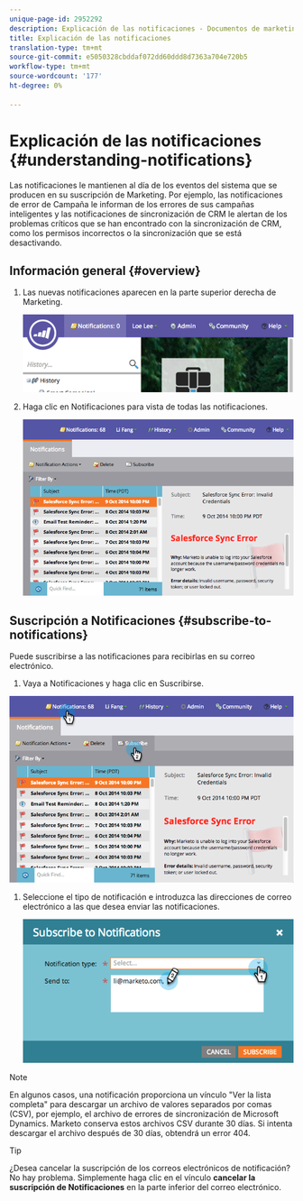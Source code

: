 ```yaml
---
unique-page-id: 2952292
description: Explicación de las notificaciones - Documentos de marketing - Documentación del producto
title: Explicación de las notificaciones
translation-type: tm+mt
source-git-commit: e5050328cbddaf072dd60ddd8d7363a704e720b5
workflow-type: tm+mt
source-wordcount: '177'
ht-degree: 0%

---
```



# Explicación de las notificaciones {#understanding-notifications}

Las notificaciones le mantienen al día de los eventos del sistema que se producen en su suscripción de Marketing. Por ejemplo, las notificaciones de error de Campaña le informan de los errores de sus campañas inteligentes y las notificaciones de sincronización de CRM le alertan de los problemas críticos que se han encontrado con la sincronización de CRM, como los permisos incorrectos o la sincronización que se está desactivando.

## Información general {#overview}

1. Las nuevas notificaciones aparecen en la parte superior derecha de Marketing.

   ![](assets/image2014-10-10-11-3a32-3a48.png)

1. Haga clic en Notificaciones para vista de todas las notificaciones.

   ![](assets/image2014-10-10-11-3a55-3a44.png)

## Suscripción a Notificaciones {#subscribe-to-notifications}

Puede suscribirse a las notificaciones para recibirlas en su correo electrónico.

1. Vaya a Notificaciones y haga clic en Suscribirse.

![](assets/image2014-10-10-12-3a3-3a29.png)

1. Seleccione el tipo de notificación e introduzca las direcciones de correo electrónico a las que desea enviar las notificaciones.

   ![](assets/image2014-10-10-13-3a0-3a37.png)

>[!NOTE]
>
>En algunos casos, una notificación proporciona un vínculo &quot;Ver la lista completa&quot; para descargar un archivo de valores separados por comas (CSV), por ejemplo, el archivo de errores de sincronización de Microsoft Dynamics. Marketo conserva estos archivos CSV durante 30 días. Si intenta descargar el archivo después de 30 días, obtendrá un error 404.

>[!TIP]
>
>¿Desea cancelar la suscripción de los correos electrónicos de notificación? No hay problema. Simplemente haga clic en el vínculo **cancelar la suscripción de Notificaciones** en la parte inferior del correo electrónico.
